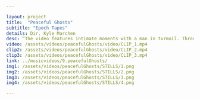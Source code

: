 ```yaml
---

layout: project
title:  "Peaceful Ghosts"
subtitle: "Epoch Tapes"
details: Dir. Kyle Marchen
desc: “The video features intimate moments with a man in turmoil. Through abstract imagery, we see the push and pull of a visceral struggle to overcome and move outwards. These themes tie into the tone set by the beautiful track, “Peaceful Ghosts”. Our main goal was to create an emotion over a rigid narrative. That’s why the level of ambiguity in the video is integral. " <br> -Kyle Marchen
video: /assets/videos/peacefulGhosts/video/CLIP_1.mp4
clip2: /assets/videos/peacefulGhosts/video/CLIP_2.mp4
clip3: /assets/videos/peacefulGhosts/video/CLIP_3.mp4
link: ../musicvideos/9.peacefulGhosts/
img1: /assets/videos/peacefulGhosts/STILLS/1.png
img2: /assets/videos/peacefulGhosts/STILLS/2.png
img3: /assets/videos/peacefulGhosts/STILLS/3.png
img4: /assets/videos/peacefulGhosts/STILLS/4.png

---
```


